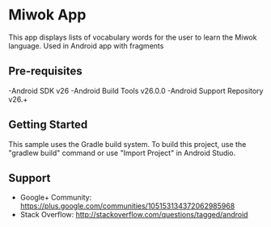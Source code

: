 Miwok App
===================================

This app displays lists of vocabulary words for the user to learn the Miwok language. Used in Android app with fragments

Pre-requisites
---------------

 -Android SDK v26
 -Android Build Tools v26.0.0
 -Android Support Repository v26.+

Getting Started
---------------
This sample uses the Gradle build system. To build this project, use the "gradlew build" command or use "Import Project" in Android Studio.

Support
---------

  - Google+ Community: https://plus.google.com/communities/105153134372062985968
- Stack Overflow: http://stackoverflow.com/questions/tagged/android
